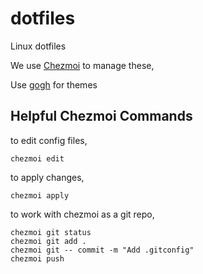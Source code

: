 # dotfiles

Linux dotfiles


We use [Chezmoi](https://www.chezmoi.io/) to manage these, 

Use [gogh](https://github.com/Gogh-Co/Gogh) for themes

## Helpful Chezmoi Commands

to edit config files, 

```
chezmoi edit
```

to apply changes,

```
chezmoi apply
```

to work with chezmoi as a git repo,

```
chezmoi git status
chezmoi git add .
chezmoi git -- commit -m "Add .gitconfig"
chezmoi push
```
